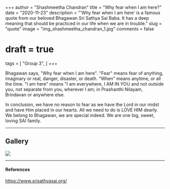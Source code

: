 +++
author = "Shashmeetha Chandran"
title = "Why fear when I am here?"
date = "2020-11-23"
description = "'Why fear when I am here' is a famous quote from our beloved Bhagawan Sri Sathya Sai Baba. It has a deep meaning that should be practiced in our life when we are in trouble."
slug = "quote"
image = "img_shashmeetha_chandran_1.jpg"
comments = false
# draft = true
tags = [
    "Group 3",
]
+++

Bhagawan says, "Why fear when I am here". "Fear" means fear of anything, imaginary or real, danger, disaster, or death. "When" means anytime, or all the time. "I am here" means "I am everywhere, I AM IN YOU and not outside you, not separate from you, wherever I am;  in Prashanthi Nilayam, Brindavan or anywhere else. 

In conclusion, we have no reason to fear as we have the Lord in our midst and have Him placed in our hearts. All we need to do is LOVE HIM dearly. We belong to Bhagawan, we are special indeed. We are one big, sweet, loving SAI family.

---

## Gallery

![](img_shashmeetha_chandran_1.jpg)

---

#### References

https://www.srisathyasai.org/

